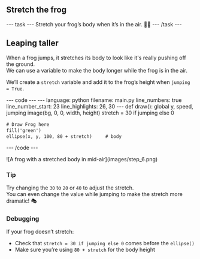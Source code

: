 <h2 class="c-project-heading--task">Stretch the frog</h2>
--- task ---
Stretch your frog’s body when it’s in the air. 🐸📏
--- /task ---

<h2 class="c-project-heading--explainer">Leaping taller</h2>

When a frog jumps, it stretches its body to look like it's really pushing off the ground.  
We can use a variable to make the body longer while the frog is in the air.

We’ll create a `stretch` variable and add it to the frog’s height when `jumping = True`.

<div class="c-project-code">
--- code ---
---
language: python
filename: main.py
line_numbers: true
line_number_start: 23
line_highlights: 26, 30
---
def draw():
    global y, speed, jumping
    image(bg, 0, 0, width, height)
    stretch = 30 if jumping else 0
    
    # Draw Frog here
    fill('green')
    ellipse(x, y, 100, 80 + stretch)     # body
--- /code ---
</div>

<div class="c-project-output">
![A frog with a stretched body in mid-air](images/step_6.png)
</div>

<div class="c-project-callout c-project-callout--tip">

### Tip

Try changing the `30` to `20` or `40` to adjust the stretch. <br />
You can even change the value while jumping to make the stretch more dramatic! 🎭

</div>

<div class="c-project-callout c-project-callout--debug">

### Debugging

If your frog doesn’t stretch:<br />
- Check that `stretch = 30 if jumping else 0` comes before the `ellipse()`<br />
- Make sure you’re using `80 + stretch` for the body height

</div>